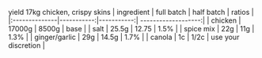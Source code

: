 yield 17kg chicken, crispy skins
| ingredient    | full batch | half batch | ratios              |
|:--------------|-----------:|-----------:| -------------------:|
| chicken       | 17000g     | 8500g      | base                |
| salt          | 25.5g      | 12.75      | 1.5%                |
| spice mix     | 22g        | 11g        | 1.3%                |
| ginger/garlic | 29g        | 14.5g      | 1.7%                |
| canola        | 1c         | 1/2c       | use your discretion |

